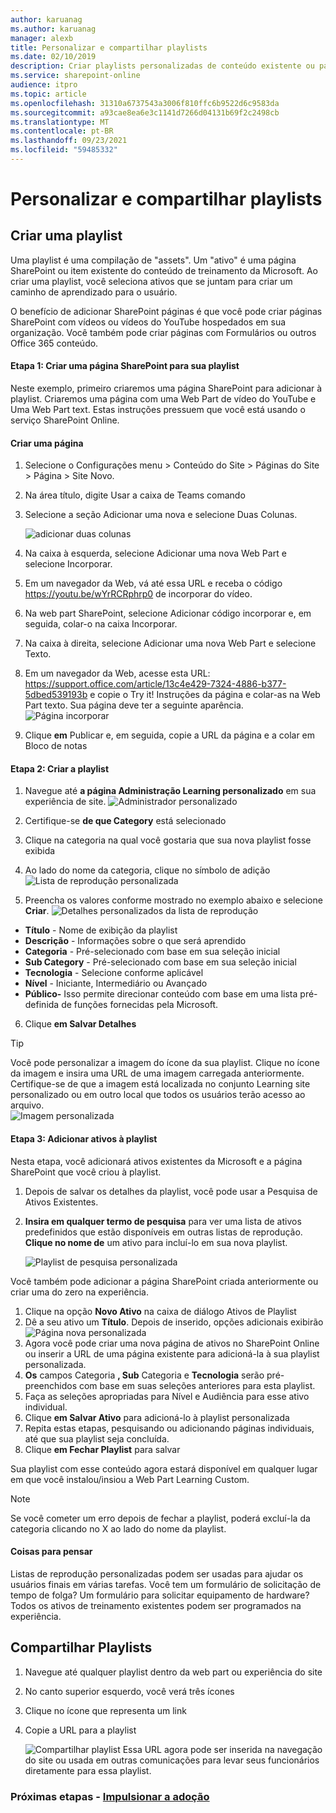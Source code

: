 ```yaml
---
author: karuanag
ms.author: karuanag
manager: alexb
title: Personalizar e compartilhar playlists
ms.date: 02/10/2019
description: Criar playlists personalizadas de conteúdo existente ou páginas SharePoint novas
ms.service: sharepoint-online
audience: itpro
ms.topic: article
ms.openlocfilehash: 31310a6737543a3006f810ffc6b9522d6c9583da
ms.sourcegitcommit: a93cae8ea6e3c1141d7266d04131b69f2c2498cb
ms.translationtype: MT
ms.contentlocale: pt-BR
ms.lasthandoff: 09/23/2021
ms.locfileid: "59485332"
---
```

# <a name="customize-and-share-playlists"></a>Personalizar e compartilhar playlists

## <a name="create-a-playlist"></a>Criar uma playlist

Uma playlist é uma compilação de "assets". Um "ativo" é uma página SharePoint ou item existente do conteúdo de treinamento da Microsoft. Ao criar uma playlist, você seleciona ativos que se juntam para criar um caminho de aprendizado para o usuário.  

O benefício de adicionar SharePoint páginas é que você pode criar páginas SharePoint com vídeos ou vídeos do YouTube hospedados em sua organização. Você também pode criar páginas com Formulários ou outros Office 365 conteúdo.  

#### <a name="step-1-create-a-sharepoint-page-for-your-playlist"></a>Etapa 1: Criar uma página SharePoint para sua playlist
Neste exemplo, primeiro criaremos uma página SharePoint para adicionar à playlist. Criaremos uma página com uma Web Part de vídeo do YouTube e Uma Web Part text.  Estas instruções pressuem que você está usando o serviço SharePoint Online. 

#### <a name="create-a-new-page"></a>Criar uma página
1.  Selecione o Configurações menu > Conteúdo do Site > Páginas do Site > Página > Site Novo.
2.  Na área título, digite Usar a caixa de Teams comando
3.  Selecione a seção Adicionar uma nova e selecione Duas Colunas.

    ![adicionar duas colunas](media/clo365addtwocolumn.png)

4.  Na caixa à esquerda, selecione Adicionar uma nova Web Part e selecione Incorporar. 
5.  Em um navegador da Web, vá até essa URL e receba o código https://youtu.be/wYrRCRphrp0 de incorporar do vídeo. 
6.  Na web part SharePoint, selecione Adicionar código incorporar e, em seguida, colar-o na caixa Incorporar. 
7.  Na caixa à direita, selecione Adicionar uma nova Web Part e selecione Texto. 
8.  Em um navegador da Web, acesse esta URL: https://support.office.com/article/13c4e429-7324-4886-b377-5dbed539193b e copie o Try it! Instruções da página e colar-as na Web Part texto. Sua página deve ter a seguinte aparência. 
   ![Página incorporar](media/clo365teamscommandbox.png)
9.  Clique **em** Publicar e, em seguida, copie a URL da página e a colar em Bloco de notas

#### <a name="step-2-create-the-playlist"></a>Etapa 2: Criar a playlist

1. Navegue até **a página Administração Learning personalizado** em sua experiência de site.
   ![Administrador personalizado](media/custom_admin.png)
1. Certifique-se **de que Category** está selecionado 
1. Clique na categoria na qual você gostaria que sua nova playlist fosse exibida
1. Ao lado do nome da categoria, clique no símbolo de adição ![ Lista de reprodução personalizada](media/custom_addplay.png)

1. Preencha os valores conforme mostrado no exemplo abaixo e selecione **Criar**. 
  ![Detalhes personalizados da lista de reprodução](media/custom_details.png)
- **Título** - Nome de exibição da playlist
- **Descrição** - Informações sobre o que será aprendido
- **Categoria** - Pré-selecionado com base em sua seleção inicial
- **Sub Category** - Pré-selecionado com base em sua seleção inicial
- **Tecnologia** - Selecione conforme aplicável
- **Nível** - Iniciante, Intermediário ou Avançado
- **Público-** Isso permite direcionar conteúdo com base em uma lista pré-definida de funções fornecidas pela Microsoft.

6. Clique **em Salvar Detalhes**

> [!TIP]
> Você pode personalizar a imagem do ícone da sua playlist.  Clique no ícone da imagem e insira uma URL de uma imagem carregada anteriormente.  Certifique-se de que a imagem está localizada no conjunto Learning site personalizado ou em outro local que todos os usuários terão acesso ao arquivo.  
![Imagem personalizada](media/custom_image.png)

#### <a name="step-3-add-assets-to-the-playlist"></a>Etapa 3: Adicionar ativos à playlist
Nesta etapa, você adicionará ativos existentes da Microsoft e a página SharePoint que você criou à playlist. 

1. Depois de salvar os detalhes da playlist, você pode usar a Pesquisa de Ativos Existentes.
1. **Insira em qualquer termo de pesquisa** para ver uma lista de ativos predefinidos que estão disponíveis em outras listas de reprodução. **Clique no nome de** um ativo para incluí-lo em sua nova playlist.

    ![Playlist de pesquisa personalizada](media/custom_slist.png)

Você também pode adicionar a página SharePoint criada anteriormente ou criar uma do zero na experiência.

1. Clique na opção **Novo Ativo** na caixa de diálogo Ativos de Playlist
1. Dê a seu ativo um **Título**. Depois de inserido, opções adicionais exibirão ![ Página nova personalizada](media/custom_newpage.png)
1. Agora você pode criar uma nova página de ativos no SharePoint Online ou inserir a URL de uma página existente para adicioná-la à sua playlist personalizada. 
1. **Os** campos Categoria **, Sub** Categoria e **Tecnologia** serão pré-preenchidos com base em suas seleções anteriores para esta playlist.
1. Faça as seleções apropriadas para Nível e Audiência para esse ativo individual.  
1. Clique **em Salvar Ativo** para adicioná-lo à playlist personalizada
1. Repita estas etapas, pesquisando ou adicionando páginas individuais, até que sua playlist seja concluída. 
1. Clique **em Fechar Playlist** para salvar

Sua playlist com esse conteúdo agora estará disponível em qualquer lugar em que você instalou/insiou a Web Part Learning Custom. 

> [!NOTE]
> Se você cometer um erro depois de fechar a playlist, poderá excluí-la da categoria clicando no X ao lado do nome da playlist.  

#### <a name="things-to-think-about"></a>Coisas para pensar

Listas de reprodução personalizadas podem ser usadas para ajudar os usuários finais em várias tarefas.  Você tem um formulário de solicitação de tempo de folga?  Um formulário para solicitar equipamento de hardware?  Todos os ativos de treinamento existentes podem ser programados na experiência.  

## <a name="share-playlists"></a>Compartilhar Playlists

1. Navegue até qualquer playlist dentro da web part ou experiência do site
1. No canto superior esquerdo, você verá três ícones
1. Clique no ícone que representa um link
1. Copie a URL para a playlist

   ![Compartilhar playlist Essa URL agora pode ser inserida na navegação do site ou usada em outras comunicações para levar seus funcionários ](media/share.png) diretamente para essa playlist. 

### <a name="next-steps---drive-adoption"></a>Próximas etapas - [Impulsionar a adoção](driveadoption.md)

